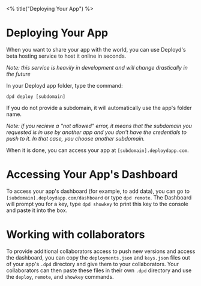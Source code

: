 <% title("Deploying Your App") %>

# Deploying Your App

When you want to share your app with the world, you can use Deployd's beta hosting service to host it online in seconds.

*Note: this service is heavily in development and will change drastically in the future*

In your Deployd app folder, type the command:
  
    dpd deploy [subdomain]

If you do not provide a subdomain, it will automatically use the app's folder name.

*Note: if you recieve a "not allowed" error, it means that the subdomain you requested is in use by another app and you don't have the credentials to push to it. In that case, you choose another subdomain.*

When it is done, you can access your app at `[subdomain].deploydapp.com`. 

# Accessing Your App's Dashboard

To access your app's dashboard (for example, to add data), you can go to `[subdomain].deploydapp.com/dashboard` or type `dpd remote`. The Dashboard will prompt you for a key, type `dpd showkey` to print this key to the console and paste it into the box.

# Working with collaborators

To provide additional collaborators access to push new versions and access the dashboard, you can copy the `deployments.json` and `keys.json` files out of your app's `.dpd` directory and give them to your collaborators. Your collaborators can then paste these files in their own `.dpd` directory and use the `deploy`, `remote`, and `showkey` commands.